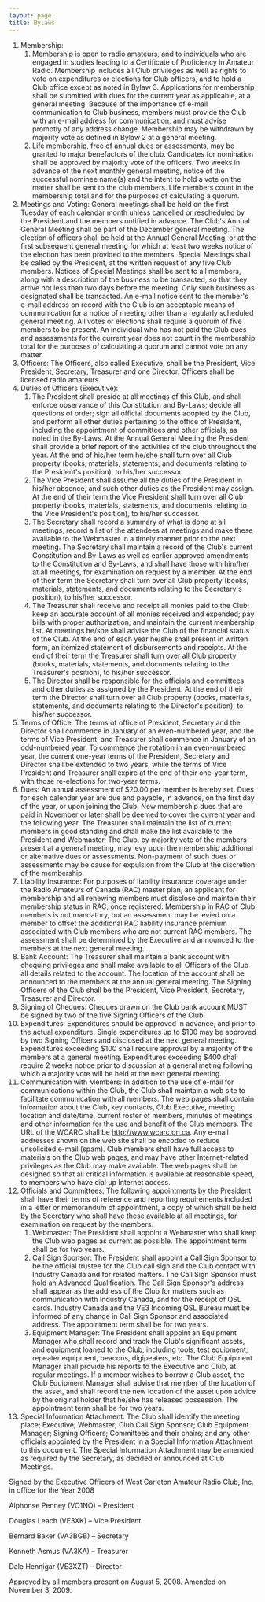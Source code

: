```yaml
---
layout: page
title: Bylaws
---
```


1. Membership:
    1. Membership is open to radio amateurs, and to individuals who are
engaged in studies leading to a Certificate of Proficiency in Amateur Radio.
Membership includes all Club privileges as well as rights to vote on expenditures
or elections for Club officers, and to hold a Club office except as noted in Bylaw 3.
Applications for membership shall be submitted with dues for the current year
as applicable, at a general meeting. Because of the importance of e-mail
communication to Club business, members must provide the Club with an e-mail
address for communication, and must advise promptly of any address change.
Membership may be withdrawn by majority vote as defined in Bylaw 2 at a
general meeting.
    2. Life membership, free of annual dues or assessments, may be granted to
major benefactors of the club. Candidates for nomination shall be approved by
majority vote of the officers. Two weeks in advance of the next monthly general
meeting, notice of the successful nominee name(s) and the intent to hold a vote
on the matter shall be sent to the club members. Life members count in the
membership total and for the purposes of calculating a quorum.
2. Meetings and Voting: General meetings shall be held on the first Tuesday of each
calendar month unless cancelled or rescheduled by the President and the members
notified in advance. The Club's Annual General Meeting shall be part of the
December general meeting. The election of officers shall be held at the Annual
General Meeting, or at the first subsequent general meeting for which at least two
weeks notice of the election has been provided to the members. Special Meetings
shall be called by the President, at the written request of any five Club members.
Notices of Special Meetings shall be sent to all members, along with a description
of the business to be transacted, so that they arrive not less than two days before
the meeting. Only such business as designated shall be transacted.  An e-mail
notice sent to the member's e-mail address on record with the Club is an
acceptable means of communication for a notice of meeting other than a regularly
scheduled general meeting. All votes or elections shall require a quorum of five
members to be present. An individual who has not paid the Club dues and
assessments for the current year does not count in the membership total for the
purposes of calculating a quorum and cannot vote on any matter.
3. Officers: The Officers, also called Executive, shall be the President, Vice
President, Secretary, Treasurer and one Director.  Officers shall be licensed radio
amateurs.
4. Duties of Officers (Executive):
    1. The President shall preside at all meetings of this Club, and shall enforce
observance of this Constitution and By-Laws; decide all questions of
order; sign all official documents adopted by the Club, and perform all
other duties pertaining to the office of President, including the
appointment of committees and other officials, as noted in the By-Laws.
At the Annual General Meeting the President shall provide a brief report
of the activities of the club throughout the year. At the end of his/her term
he/she shall turn over all Club property (books, materials, statements, and
documents relating to the President's position), to his/her successor.
    2. The Vice President shall assume all the duties of the President in his/her
absence, and such other duties as the President may assign.  At the end of
their term the Vice President shall turn over all Club property (books,
materials, statements, and documents relating to the Vice President's
position), to his/her successor.
    3. The Secretary shall record a summary of what is done at all meetings,
record a list of the attendees at meetings and make these available to the
Webmaster in a timely manner prior to the next meeting. The Secretary
shall maintain a record of the Club's current Constitution and By-Laws as
well as earlier approved amendments to the Constitution and By-Laws,
and shall have those with him/her at all meetings, for examination on
request by a member. At the end of their term the Secretary shall turn over
all Club property (books, materials, statements, and documents relating to
the Secretary's position), to his/her successor.
    4. The Treasurer shall receive and receipt all monies paid to the Club; keep
an accurate account of all monies received and expended; pay bills with
proper authorization; and maintain the current membership list. At
meetings he/she shall advise the Club of the financial status of the Club.
At the end of each year he/she shall present in written form, an itemized
statement of disbursements and receipts.  At the end of their term the
Treasurer shall turn over all Club property (books, materials, statements,
and documents relating to the Treasurer's position), to his/her successor.
    5. The Director shall be responsible for the officials and committees and
other duties as assigned by the President. At the end of their term the
Director shall turn over all Club property (books, materials, statements,
and documents relating to the Director's position), to his/her successor.
5. Terms of Office: The terms of office of President, Secretary and the Director shall
commence in January of an even-numbered year, and the terms of Vice President,
and Treasurer shall commence in January of an odd-numbered year. To
commence the rotation in an even-numbered year, the current one-year terms of
the President, Secretary and Director shall be extended to two years, while the
terms of Vice President and Treasurer shall expire at the end of their one-year
term, with those re-elections for two-year terms.
6. Dues: An annual assessment of $20.00 per member is hereby set. Dues for each
calendar year are due and payable, in advance, on the first day of the year, or
upon joining the Club. New membership dues that are paid in November or later
shall be deemed to cover the current year and the following year. The Treasurer
shall maintain the list of current members in good standing and shall make the list
available to the President and Webmaster. The Club, by majority vote of the
members present at a general meeting, may levy upon the membership additional
or alternative dues or assessments. Non-payment of such dues or assessments may
be cause for expulsion from the Club at the discretion of the membership.
7. Liability Insurance: For purposes of liability insurance coverage under the Radio
Amateurs of Canada (RAC) master plan, an applicant for membership and all
renewing members must disclose and maintain their membership status in RAC,
once registered. Membership in RAC of Club members is not mandatory, but an
assessment may be levied on a member to offset the additional RAC liability
insurance premium associated with Club members who are not current RAC
members. The assessment shall be determined by the Executive and announced to
the members at the next general meeting.
8. Bank Account: The Treasurer shall maintain a bank account with chequing
privileges and shall make available to all Officers of the Club all details related to
the account. The location of the account shall be announced to the members at the
annual general meeting. The Signing Officers of the Club shall be the President,
Vice President, Secretary, Treasurer and Director.
9. Signing of Cheques: Cheques drawn on the Club bank account MUST be signed
by two of the five Signing Officers of the Club.
10. Expenditures: Expenditures should be approved in advance, and prior to the actual
expenditure. Single expenditures up to $100 may be approved by two Signing
Officers and disclosed at the next general meeting. Expenditures exceeding $100
shall require approval by a majority of the members at a general meeting.
Expenditures exceeding $400 shall require 2 weeks notice prior to discussion at a
general meting following which a majority vote will be held at the next
general meeting.
11. Communication with Members: In addition to the use of e-mail for
communications within the Club, the Club shall maintain a web site to facilitate
communication with all members. The web pages shall contain information about
the Club, key contacts, Club Executive, meeting location and date/time, current
roster of members, minutes of meetings and other information for the use and
benefit of the Club members. The URL of the WCARC shall be
http://www.wcarc.on.ca. Any e-mail addresses shown on the web site shall be
encoded to reduce unsolicited e-mail (spam). Club members shall have full access
to materials on the Club web pages, and may have other Internet-related
privileges as the Club may make available. The web pages shall be designed so
that all critical information is available at reasonable speed, to members who have
dial up Internet access.
12. Officials and Committees: The following appointments by the President shall
have their terms of reference and reporting requirements included in a letter or
memorandum of appointment, a copy of which shall be held by the Secretary who
shall have these available at all meetings, for examination on request by the
members.
    1. Webmaster: The President shall appoint a Webmaster who shall keep the
Club web pages as current as possible. The appointment term shall be for
two years.
    2. Call Sign Sponsor: The President shall appoint a Call Sign Sponsor to be
the official trustee for the Club call sign and the Club contact with
Industry Canada and for related matters. The Call Sign Sponsor must hold
an Advanced Qualification.  The Call Sign Sponsor's address shall appear
as the address of the Club for matters such as communication with
Industry Canada, and for the receipt of QSL cards. Industry Canada and
the VE3 Incoming QSL Bureau must be informed of any change in Call
Sign Sponsor and associated address. The appointment term shall be for
two years.
    3. Equipment Manager: The President shall appoint an Equipment Manager
who shall record and track the Club's significant assets, and equipment
loaned to the Club, including tools, test equipment, repeater equipment,
beacons, digipeaters, etc. The Club Equipment Manager shall provide his
reports to the Executive and Club, at regular meetings. If a member wishes
to borrow a Club asset, the Club Equipment Manager shall advise that
member of the location of the asset, and shall record the new location of
the asset upon advice by the original holder that he/she has released
possession. The appointment term shall be for two years.
13. Special Information Attachment: The Club shall identify the meeting place;
Executive; Webmaster; Club Call Sign Sponsor; Club Equipment Manager;
Signing Officers; Committees and their chairs; and any other officials appointed
by the President in a Special Information Attachment to this document. The
Special Information Attachment may be amended as required by the Secretary, as
decided or announced at Club Meetings.

Signed by the Executive Officers of West Carleton Amateur Radio Club, Inc. in office for
the Year 2008

Alphonse Penney (VO1NO) – President

Douglas Leach (VE3XK) – Vice President

Bernard Baker (VA3BGB) – Secretary

Kenneth Asmus (VA3KA) – Treasurer

Dale Hennigar (VE3XZT) – Director

Approved by all members present on August 5, 2008. Amended on November 3, 2009.
